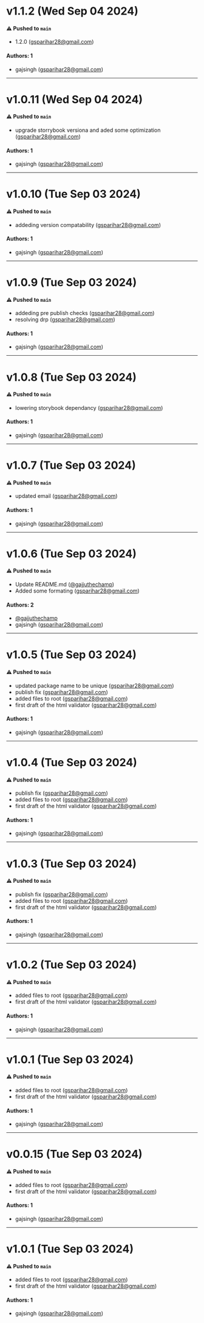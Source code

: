 # v1.1.2 (Wed Sep 04 2024)

#### ⚠️ Pushed to `main`

- 1.2.0 (gsparihar28@gmail.com)

#### Authors: 1

- gajsingh (gsparihar28@gmail.com)

---

# v1.0.11 (Wed Sep 04 2024)

#### ⚠️ Pushed to `main`

- upgrade storrybook versiona and aded some optimization (gsparihar28@gmail.com)

#### Authors: 1

- gajsingh (gsparihar28@gmail.com)

---

# v1.0.10 (Tue Sep 03 2024)

#### ⚠️ Pushed to `main`

- addeding version compatability (gsparihar28@gmail.com)

#### Authors: 1

- gajsingh (gsparihar28@gmail.com)

---

# v1.0.9 (Tue Sep 03 2024)

#### ⚠️ Pushed to `main`

- addeding pre publish checks (gsparihar28@gmail.com)
- resolving drp (gsparihar28@gmail.com)

#### Authors: 1

- gajsingh (gsparihar28@gmail.com)

---

# v1.0.8 (Tue Sep 03 2024)

#### ⚠️ Pushed to `main`

- lowering storybook dependancy (gsparihar28@gmail.com)

#### Authors: 1

- gajsingh (gsparihar28@gmail.com)

---

# v1.0.7 (Tue Sep 03 2024)

#### ⚠️ Pushed to `main`

- updated email (gsparihar28@gmail.com)

#### Authors: 1

- gajsingh (gsparihar28@gmail.com)

---

# v1.0.6 (Tue Sep 03 2024)

#### ⚠️ Pushed to `main`

- Update README.md ([@gajjuthechamp](https://github.com/gajjuthechamp))
- Added some formating (gsparihar28@gmail.com)

#### Authors: 2

- [@gajjuthechamp](https://github.com/gajjuthechamp)
- gajsingh (gsparihar28@gmail.com)

---

# v1.0.5 (Tue Sep 03 2024)

#### ⚠️ Pushed to `main`

- updated package name to be unique (gsparihar28@gmail.com)
- publish fix (gsparihar28@gmail.com)
- added files to root (gsparihar28@gmail.com)
- first draft of the html validator (gsparihar28@gmail.com)

#### Authors: 1

- gajsingh (gsparihar28@gmail.com)

---

# v1.0.4 (Tue Sep 03 2024)

#### ⚠️ Pushed to `main`

- publish fix (gsparihar28@gmail.com)
- added files to root (gsparihar28@gmail.com)
- first draft of the html validator (gsparihar28@gmail.com)

#### Authors: 1

- gajsingh (gsparihar28@gmail.com)

---

# v1.0.3 (Tue Sep 03 2024)

#### ⚠️ Pushed to `main`

- publish fix (gsparihar28@gmail.com)
- added files to root (gsparihar28@gmail.com)
- first draft of the html validator (gsparihar28@gmail.com)

#### Authors: 1

- gajsingh (gsparihar28@gmail.com)

---

# v1.0.2 (Tue Sep 03 2024)

#### ⚠️ Pushed to `main`

- added files to root (gsparihar28@gmail.com)
- first draft of the html validator (gsparihar28@gmail.com)

#### Authors: 1

- gajsingh (gsparihar28@gmail.com)

---

# v1.0.1 (Tue Sep 03 2024)

#### ⚠️ Pushed to `main`

- added files to root (gsparihar28@gmail.com)
- first draft of the html validator (gsparihar28@gmail.com)

#### Authors: 1

- gajsingh (gsparihar28@gmail.com)

---

# v0.0.15 (Tue Sep 03 2024)

#### ⚠️ Pushed to `main`

- added files to root (gsparihar28@gmail.com)
- first draft of the html validator (gsparihar28@gmail.com)

#### Authors: 1

- gajsingh (gsparihar28@gmail.com)

---

# v1.0.1 (Tue Sep 03 2024)

#### ⚠️ Pushed to `main`

- added files to root (gsparihar28@gmail.com)
- first draft of the html validator (gsparihar28@gmail.com)

#### Authors: 1

- gajsingh (gsparihar28@gmail.com)

